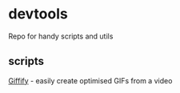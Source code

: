 # devtools
Repo for handy scripts and utils

## scripts
[Giffify](https://gist.github.com/rock3r/a923a79e8d8a850911aa) - easily create optimised GIFs from a video
